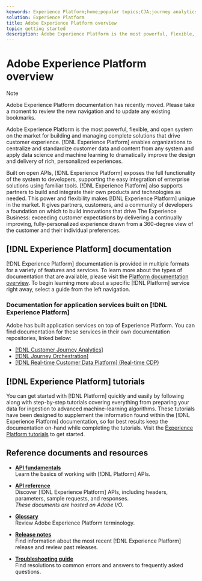 ```yaml
---
keywords: Experience Platform;home;popular topics;CJA;journey analytics;customer journey analytics;campaign orchestration;orchestration;customer journey;journey;journey orchestration;capability;region
solution: Experience Platform
title: Adobe Experience Platform overview
topic: getting started
description: Adobe Experience Platform is the most powerful, flexible, and open system on the market for building and managing complete solutions that drive customer experience. Experience Platform enables organizations to centralize and standardize customer data and content from any system and apply data science and machine learning to dramatically improve the design and delivery of rich, personalized experiences.
---
```


# Adobe Experience Platform overview

>[!NOTE]
>
>Adobe Experience Platform documentation has recently moved. Please take a moment to review the new navigation and to update any existing bookmarks.
 
Adobe Experience Platform is the most powerful, flexible, and open system on the market for building and managing complete solutions that drive customer experience. [!DNL Experience Platform] enables organizations to centralize and standardize customer data and content from any system and apply data science and machine learning to dramatically improve the design and delivery of rich, personalized experiences.

Built on open APIs, [!DNL Experience Platform] exposes the full functionality of the system to developers, supporting the easy integration of enterprise solutions using familiar tools. [!DNL Experience Platform] also supports partners to build and integrate their own products and technologies as needed. This power and flexibility makes [!DNL Experience Platform] unique in the market. It gives partners, customers, and a community of developers a foundation on which to build innovations that drive The Experience Business: exceeding customer expectations by delivering a continually improving, fully-personalized experience drawn from a 360-degree view of the customer and their individual preferences.

## [!DNL Experience Platform] documentation

[!DNL Experience Platform] documentation is provided in multiple formats for a variety of features and services. To learn more about the types of documentation that are available, please visit the [Platform documentation overview](documentation/overview.md). To begin learning more about a specific [!DNL Platform] service right away, select a guide from the left navigation.

### Documentation for application services built on [!DNL Experience Platform]

Adobe has built application services on top of Experience Platform. You can find documentation for these services in their own documentation repositories, linked below:

* [[!DNL Customer Journey Analytics]](https://docs.adobe.com/content/help/en/analytics-platform/using/cja-landing.html) 
* [[!DNL Journey Orchestration]](https://docs.adobe.com/content/help/en/journeys/using/journey-orchestration-home.html)
* [[!DNL Real-time Customer Data Platform] (Real-time CDP)](../rtcdp/overview.md)

## [!DNL Experience Platform] tutorials

You can get started with [!DNL Platform] quickly and easily by following along with step-by-step tutorials covering everything from preparing your data for ingestion to advanced machine-learning algorithms. These tutorials have been designed to supplement the information found within the [!DNL Experience Platform] documentation, so for best results keep the documentation on-hand while completing the tutorials. Visit the [Experience Platform tutorials](https://docs.adobe.com/content/help/en/experience-platform/tutorials/home.html) to get started.

## Reference documents and resources

* [**API fundamentals**](api-fundamentals.md)  
Learn the basics of working with [!DNL Platform] APIs.

* [**API reference**](https://www.adobe.io/apis/experienceplatform/home/api-reference.html)  
Discover [!DNL Experience Platform] APIs, including headers, parameters, sample requests, and responses.<br/>*These documents are hosted on Adobe I/O.*

* [**Glossary**](glossary.md)  
Review Adobe Experience Platform terminology.

* [**Release notes**](../release-notes/latest/latest.md)  
Find information about the most recent [!DNL Experience Platform] release and review past releases.

* [**Troubleshooting guide**](troubleshooting.md)  
Find resolutions to common errors and answers to frequently asked questions.